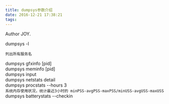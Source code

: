```yaml
---
title: dumpsys参数介绍
date: 2016-12-21 17:38:21
tags:
---
```


Author JOY.
<!-- excerpt -->

dumpsys -l
```
列出所有服务名
```
dumpsys gfxinfo [pid]   
dumpsys meminfo [pid]   
dumpsys input   
dumpsys netstats detail   
dumpsys procstats --hours 3   
`系统内存使用状况，统计最近3小时的 minPSS-avgPSS-maxPSS/minUSS-avgUSS-maxUSS`
dumpsys batterystats --checkin
